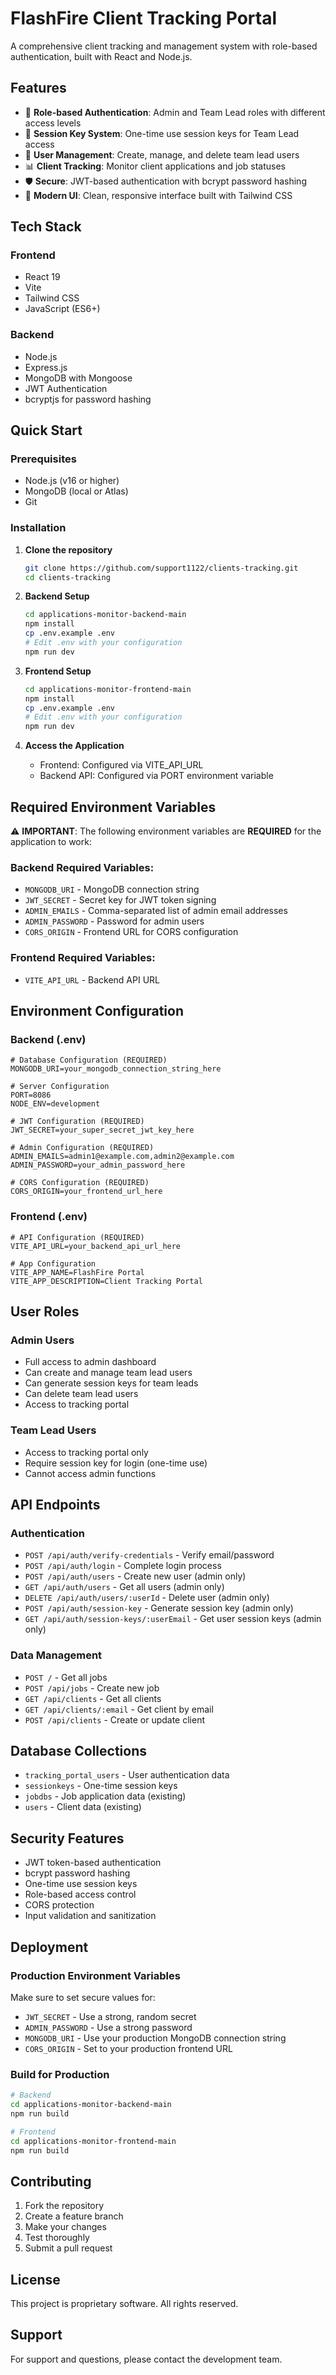 # FlashFire Client Tracking Portal

A comprehensive client tracking and management system with role-based authentication, built with React and Node.js.

## Features

- 🔐 **Role-based Authentication**: Admin and Team Lead roles with different access levels
- 🎫 **Session Key System**: One-time use session keys for Team Lead access
- 👥 **User Management**: Create, manage, and delete team lead users
- 📊 **Client Tracking**: Monitor client applications and job statuses
- 🛡️ **Secure**: JWT-based authentication with bcrypt password hashing
- 🎨 **Modern UI**: Clean, responsive interface built with Tailwind CSS

## Tech Stack

### Frontend
- React 19
- Vite
- Tailwind CSS
- JavaScript (ES6+)

### Backend
- Node.js
- Express.js
- MongoDB with Mongoose
- JWT Authentication
- bcryptjs for password hashing

## Quick Start

### Prerequisites
- Node.js (v16 or higher)
- MongoDB (local or Atlas)
- Git

### Installation

1. **Clone the repository**
   ```bash
   git clone https://github.com/support1122/clients-tracking.git
   cd clients-tracking
   ```

2. **Backend Setup**
   ```bash
   cd applications-monitor-backend-main
   npm install
   cp .env.example .env
   # Edit .env with your configuration
   npm run dev
   ```

3. **Frontend Setup**
   ```bash
   cd applications-monitor-frontend-main
   npm install
   cp .env.example .env
   # Edit .env with your configuration
   npm run dev
   ```

4. **Access the Application**
   - Frontend: Configured via VITE_API_URL
   - Backend API: Configured via PORT environment variable

## Required Environment Variables

⚠️ **IMPORTANT**: The following environment variables are **REQUIRED** for the application to work:

### Backend Required Variables:
- `MONGODB_URI` - MongoDB connection string
- `JWT_SECRET` - Secret key for JWT token signing
- `ADMIN_EMAILS` - Comma-separated list of admin email addresses
- `ADMIN_PASSWORD` - Password for admin users
- `CORS_ORIGIN` - Frontend URL for CORS configuration

### Frontend Required Variables:
- `VITE_API_URL` - Backend API URL

## Environment Configuration

### Backend (.env)
```env
# Database Configuration (REQUIRED)
MONGODB_URI=your_mongodb_connection_string_here

# Server Configuration
PORT=8086
NODE_ENV=development

# JWT Configuration (REQUIRED)
JWT_SECRET=your_super_secret_jwt_key_here

# Admin Configuration (REQUIRED)
ADMIN_EMAILS=admin1@example.com,admin2@example.com
ADMIN_PASSWORD=your_admin_password_here

# CORS Configuration (REQUIRED)
CORS_ORIGIN=your_frontend_url_here
```

### Frontend (.env)
```env
# API Configuration (REQUIRED)
VITE_API_URL=your_backend_api_url_here

# App Configuration
VITE_APP_NAME=FlashFire Portal
VITE_APP_DESCRIPTION=Client Tracking Portal
```

## User Roles

### Admin Users
- Full access to admin dashboard
- Can create and manage team lead users
- Can generate session keys for team leads
- Can delete team lead users
- Access to tracking portal

### Team Lead Users
- Access to tracking portal only
- Require session key for login (one-time use)
- Cannot access admin functions

## API Endpoints

### Authentication
- `POST /api/auth/verify-credentials` - Verify email/password
- `POST /api/auth/login` - Complete login process
- `POST /api/auth/users` - Create new user (admin only)
- `GET /api/auth/users` - Get all users (admin only)
- `DELETE /api/auth/users/:userId` - Delete user (admin only)
- `POST /api/auth/session-key` - Generate session key (admin only)
- `GET /api/auth/session-keys/:userEmail` - Get user session keys (admin only)

### Data Management
- `POST /` - Get all jobs
- `POST /api/jobs` - Create new job
- `GET /api/clients` - Get all clients
- `GET /api/clients/:email` - Get client by email
- `POST /api/clients` - Create or update client

## Database Collections

- `tracking_portal_users` - User authentication data
- `sessionkeys` - One-time session keys
- `jobdbs` - Job application data (existing)
- `users` - Client data (existing)

## Security Features

- JWT token-based authentication
- bcrypt password hashing
- One-time use session keys
- Role-based access control
- CORS protection
- Input validation and sanitization

## Deployment

### Production Environment Variables
Make sure to set secure values for:
- `JWT_SECRET` - Use a strong, random secret
- `ADMIN_PASSWORD` - Use a strong password
- `MONGODB_URI` - Use your production MongoDB connection string
- `CORS_ORIGIN` - Set to your production frontend URL

### Build for Production
```bash
# Backend
cd applications-monitor-backend-main
npm run build

# Frontend
cd applications-monitor-frontend-main
npm run build
```

## Contributing

1. Fork the repository
2. Create a feature branch
3. Make your changes
4. Test thoroughly
5. Submit a pull request

## License

This project is proprietary software. All rights reserved.

## Support

For support and questions, please contact the development team.